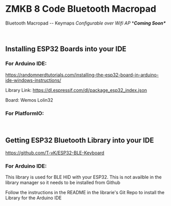 # ZMKB 8 Code Bluetooth Macropad
Bluetooth Macropad -- Keymaps *Configurable over Wifi AP* \****Coming Soon\****

<Br>


## Installing ESP32 Boards into your IDE 
  
### For Arduino IDE:
  
https://randomnerdtutorials.com/installing-the-esp32-board-in-arduino-ide-windows-instructions/
  
Library Link:
https://dl.espressif.com/dl/package_esp32_index.json

Board: Wemos Lolin32
  
### For PlatformIO:

<Br>

## Getting ESP32 Bluetooth Library into your IDE 

https://github.com/T-vK/ESP32-BLE-Keyboard

### For Arduino IDE:

This library is used for BLE HID with your ESP32. This is not availble in the library manager so it needs to be installed from Github
  
Follow the instructions in the README in the librarie's Git Repo to install the Library for the Arduino IDE
